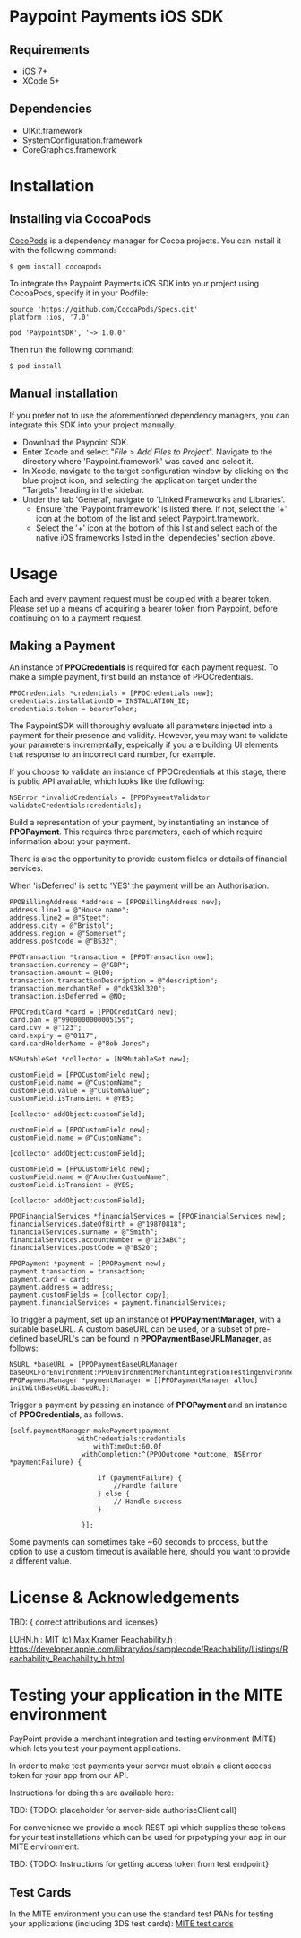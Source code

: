 # Paypoint Payments iOS SDK

## Requirements

* iOS 7+  
* XCode 5+  

## Dependencies
 
* UIKit.framework  
* SystemConfiguration.framework  
* CoreGraphics.framework  

# Installation

## Installing via CocoaPods

[CocoPods](https://cocoapods.org) is a dependency manager for Cocoa projects.  You can install it with the following command:


    $ gem install cocoapods

To integrate the Paypoint Payments iOS SDK into your project using CocoaPods, specify it in your Podfile:

    source 'https://github.com/CocoaPods/Specs.git'
    platform :ios, '7.0'
    
    pod 'PaypointSDK', '~> 1.0.0'

Then run the following command:

    $ pod install

## Manual installation   
If you prefer not to use the aforementioned dependency managers, you can integrate this SDK into your project manually.

* Download the Paypoint SDK.
* Enter Xcode and select "*File > Add Files to Project*".  Navigate to the directory where 'Paypoint.framework' was saved and select it.
* In Xcode, navigate to the target configuration window by clicking on the blue project icon, and selecting the application target under the "Targets" heading in the sidebar.
* Under the tab 'General', navigate to 'Linked Frameworks and Libraries'.
	* Ensure 'the 'Paypoint.framework' is listed there.  If not, select the '+' icon at the bottom of the list and select Paypoint.framework.  
	* Select the '+' icon at the bottom of this list and select each of the native iOS frameworks listed in the 'dependecies' section above.

# Usage

Each and every payment request must be coupled with a bearer token.  Please set up a means of acquiring a bearer token from Paypoint, before continuing on to a payment request.

## Making a Payment 

An instance of **PPOCredentials** is required for each payment request.  To make a simple payment, first build an instance of PPOCredentials.

    PPOCredentials *credentials = [PPOCredentials new];
    credentials.installationID = INSTALLATION_ID;
    credentials.token = bearerToken;

The PaypointSDK will thoroughly evaluate all parameters injected into a payment for their presence and validity.  However, you may want to validate your parameters incrementally, espeically if you are building UI elements that response to an incorrect card number, for example.

If you choose to validate an instance of PPOCredentials at this stage, there is public API available, which looks like the following:

    NSError *invalidCredentials = [PPOPaymentValidator validateCredentials:credentials];

Build a representation of your payment, by instantiating an instance of **PPOPayment**.  This requires three parameters, each of which require information about your payment.

There is also the opportunity to provide custom fields or details of financial services.

When 'isDeferred' is set to 'YES' the payment will be an Authorisation.

    PPOBillingAddress *address = [PPOBillingAddress new];
    address.line1 = @"House name";
    address.line2 = @"Steet";
    address.city = @"Bristol";
    address.region = @"Somerset";
    address.postcode = @"BS32";
        
    PPOTransaction *transaction = [PPOTransaction new];
    transaction.currency = @"GBP";
    transaction.amount = @100;
    transaction.transactionDescription = @"description";
    transaction.merchantRef = @"dk93kl320";
    transaction.isDeferred = @NO;
        
    PPOCreditCard *card = [PPOCreditCard new];
    card.pan = @"9900000000005159";
    card.cvv = @"123";
    card.expiry = @"0117";
    card.cardHolderName = @"Bob Jones";
    
    NSMutableSet *collector = [NSMutableSet new];
    
    customField = [PPOCustomField new];
    customField.name = @"CustomName";
    customField.value = @"CustomValue";
    customField.isTransient = @YES;
    
    [collector addObject:customField];
    
    customField = [PPOCustomField new];
    customField.name = @"CustomName";
    
    [collector addObject:customField];
    
    customField = [PPOCustomField new];
    customField.name = @"AnotherCustomName";
    customField.isTransient = @YES;
    
    [collector addObject:customField];    

    PPOFinancialServices *financialServices = [PPOFinancialServices new];
    financialServices.dateOfBirth = @"19870818";
    financialServices.surname = @"Smith";
    financialServices.accountNumber = @"123ABC";
    financialServices.postCode = @"BS20";
    
    PPOPayment *payment = [PPOPayment new];
    payment.transaction = transaction;
    payment.card = card;
    payment.address = address;
    payment.customFields = [collector copy];
    payment.financialServices = payment.financialServices;

To trigger a payment, set up an instance of  **PPOPaymentManager**, with a suitable baseURL.  A custom baseURL can be used, or a subset of pre-defined baseURL's can be found in **PPOPaymentBaseURLManager**, as follows:

    NSURL *baseURL = [PPOPaymentBaseURLManager baseURLForEnvironment:PPOEnvironmentMerchantIntegrationTestingEnvironment];
    PPOPaymentManager *paymentManager = [[PPOPaymentManager alloc] initWithBaseURL:baseURL];

Trigger a payment by passing an instance of **PPOPayment** and an instance of **PPOCredentials**, as follows:

    
    [self.paymentManager makePayment:payment
                     withCredentials:credentials
                         withTimeOut:60.0f
                      withCompletion:^(PPOOutcome *outcome, NSError *paymentFailure) {
                          
                          if (paymentFailure) {
                              //Handle failure
                          } else {
                              // Handle success
                          }
                          
                      }];

Some payments can sometimes take ~60 seconds to process, but the option to use a custom timeout is available here, should you want to provide a different value.  

# License & Acknowledgements 


TBD: { correct attributions and licenses} 

LUHN.h : MIT (c) Max Kramer 
Reachability.h : https://developer.apple.com/library/ios/samplecode/Reachability/Listings/Reachability_Reachability_h.html

# Testing your application in the MITE environment

PayPoint provide a merchant integration and testing environment (MITE) which lets you test your payment applications. 

In order to make test payments your server must obtain a client access token for your app from our API. 

Instructions for doing this are available here: 

TBD:  {TODO: placeholder for server-side authoriseClient call}

For convenience we provide a mock REST api which supplies these tokens for your test installations which can be used for prpotyping your app in our MITE environment: 

TBD: {TODO: Instructions for getting access token from test endpoint} 

## Test Cards

In the MITE environment you can use the standard test PANs for testing your applications (including 3DS test cards): 
[MITE test cards](https://developer.paypoint.com/payments/docs/#getting_started/test_cards)